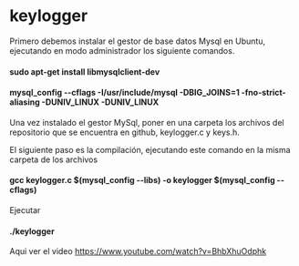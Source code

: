 # keylogger

Primero debemos instalar el gestor de base datos Mysql en Ubuntu, ejecutando en modo administrador los siguiente comandos.

#### sudo apt-get install libmysqlclient-dev

#### mysql_config --cflags -I/usr/include/mysql -DBIG_JOINS=1 -fno-strict-aliasing -DUNIV_LINUX -DUNIV_LINUX

Una vez instalado el gestor MySql, poner en una carpeta los archivos del repositorio que se encuentra en github,  keylogger.c y keys.h.

El siguiente paso es la compilación, ejecutando este comando en la misma carpeta de los archivos
#### gcc keylogger.c $(mysql_config --libs) -o keylogger $(mysql_config --cflags)


Ejecutar
#### ./keylogger

Aqui ver el video
https://www.youtube.com/watch?v=BhbXhuOdphk 
